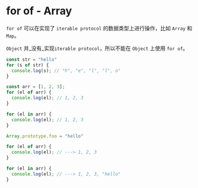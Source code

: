 # for of - Array

`for of` 可以在实现了 `iterable protocol` 的数据类型上进行操作，比如 `Array` 和 `Map`。

`Object` 并_没有_实现`iterable protocol`，所以不能在 `Object` 上使用 `for of`。

```javascript
const str = "hello"
for (s of str) {
  console.log(s); // "h", "e", "l", "l", o"
}

const arr = [1, 2, 3];
for (el of arr) {
  console.log(el); // 1, 2, 3
}

for (el in arr) {
  console.log(el); // 1, 2, 3
}

Array.prototype.foo = "hello"

for (el of arr) {
  console.log(el); // ---> 1, 2, 3
}

for (el in arr) {
  console.log(el); // ---> 1, 2, 3, "hello"
}
```

